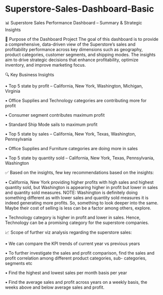 # Superstore-Sales-Dashboard-Basic

📊 Superstore Sales Performance Dashboard – Summary & Strategic Insights

🎯 Purpose of the Dashboard Project
The goal of this dashboard is to provide a comprehensive, data-driven view of the Superstore’s sales and profitability performance across key dimensions such as geography, product categories, customer segments, and shipping modes. The insights aim to drive strategic decisions that enhance profitability, optimize inventory, and improve marketing focus.

🔍 Key Business Insights

•	Top 5 state by profit – California, New York, Washington, Michigan, Virginia

•	Office Supplies and Technology categories are contributing more for profit

•	Consumer segment contributes maximum profit

•	Standard Ship Mode sails to maximum profit

•	Top 5 state by sales – California, New York, Texas, Washington, Pennsylvania

•	Office Supplies and Furniture categories are doing more in sales

•	Top 5 state by quantity sold – California, New York, Texas, Pennsylvania, Washington

✅ Based on the insights, few key recommendations based on the insights: 

•	California, New York providing higher profits with high sales and highest quantity sold, but Washington is appearing higher in profit but lower in sales and quantity sold measures. 
   NOTE: Washington is definitely doing something different as with lower sales and quantity sold measures it is indeed generating more profits. So, something to look deeper into the same. Maybe their cost of selling is less can be a factor among others, explore.

•	Technology category is higher in profit and lower in sales. Hence, Technology can be a promising category for the superstore companies.

📈 Scope of further viz analysis regarding the superstore sales:
 
 •	We can compare the KPI trends of current year vs previous years

 •	To further investigate the sales and profit comparison, find the sales and profit correlation among different product categories, sub- categories, segments etc
 
 •	Find the highest and lowest sales per month basis per year

 •	Find the average sales and profit across years on a weekly basis, the weeks above and below average sales and profit.

